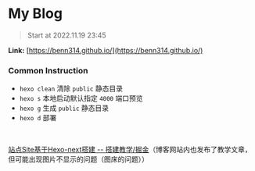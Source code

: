 # My Blog

> Start at 2022.11.19 23:45

**Link:** [https://benn314.github.io/](https://benn314.github.io/)

### Common Instruction

- `hexo clean` 清除 `public` 静态目录
- `hexo s` 本地启动默认指定 `4000` 端口预览
- `hexo g` 生成 `public` 静态目录
- `hexo d` 部署

​	

[站点Site基于Hexo-next搭建 -- 搭建教学/掘金](https://juejin.cn/post/7169115268944560135)（博客网站内也发布了教学文章，但可能出现图片不显示的问题（图床的问题））
